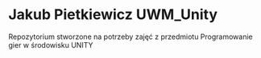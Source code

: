 # Jakub Pietkiewicz UWM_Unity
Repozytorium stworzone na potrzeby zajęć z przedmiotu Programowanie gier w środowisku UNITY
